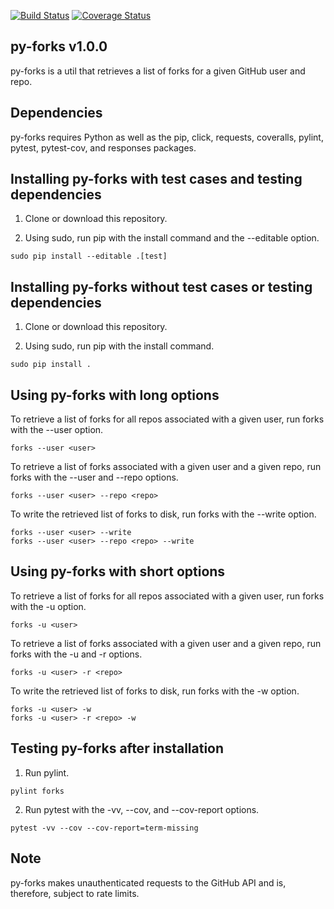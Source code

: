 [![Build Status](https://travis-ci.com/critical-path/py-forks.svg?branch=master)](https://travis-ci.com/critical-path/py-forks) [![Coverage Status](https://coveralls.io/repos/github/critical-path/py-forks/badge.svg)](https://coveralls.io/github/critical-path/py-forks)

## py-forks v1.0.0

py-forks is a util that retrieves a list of forks for a given GitHub user and repo.


## Dependencies

py-forks requires Python as well as the pip, click, requests, coveralls, pylint, pytest, pytest-cov, and responses packages.


## Installing py-forks with test cases and testing dependencies

1. Clone or download this repository.

2. Using sudo, run pip with the install command and the --editable option.

```
sudo pip install --editable .[test]
```


## Installing py-forks without test cases or testing dependencies

1. Clone or download this repository.

2. Using sudo, run pip with the install command.

```
sudo pip install .
```


## Using py-forks with long options

To retrieve a list of forks for all repos associated with a given user, run forks with the --user option.

```
forks --user <user>
```

To retrieve a list of forks associated with a given user and a given repo, run forks with the --user and --repo options.

```
forks --user <user> --repo <repo>
```

To write the retrieved list of forks to disk, run forks with the --write option.

```
forks --user <user> --write
forks --user <user> --repo <repo> --write
```


## Using py-forks with short options

To retrieve a list of forks for all repos associated with a given user, run forks with the -u option.

```
forks -u <user>
```

To retrieve a list of forks associated with a given user and a given repo, run forks with the -u and -r options.

```
forks -u <user> -r <repo>
```

To write the retrieved list of forks to disk, run forks with the -w option.

```
forks -u <user> -w
forks -u <user> -r <repo> -w
```


## Testing py-forks after installation

1. Run pylint.

```
pylint forks
```

2. Run pytest with the -vv, --cov, and --cov-report options.

```
pytest -vv --cov --cov-report=term-missing
```


## Note

py-forks makes unauthenticated requests to the GitHub API and is, therefore, subject to rate limits.

